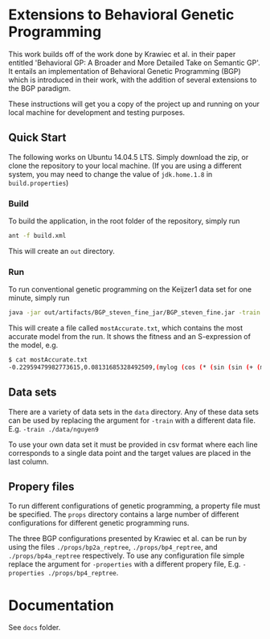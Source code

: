 # Extensions to Behavioral Genetic Programming

This work builds off of the work done by Krawiec et al. in their paper entitled 'Behavioral GP: A Broader and More Detailed Take on Semantic GP'. It entails an implementation of Behavioral Genetic Programming (BGP) which is introduced in their work, with the addition of several extensions to the BGP paradigm.

These instructions will get you a copy of the project up and running on your local machine for development and testing purposes.

## Quick Start

The following works on Ubuntu 14.04.5 LTS. Simply download the zip, or clone the repository to your local machine. (If you are using a different system, you may need to change the value of ```jdk.home.1.8``` in `build.properties`)

### Build

To build the application, in the root folder of the repository, simply run 

```bash
ant -f build.xml
```

This will create an `out` directory.

### Run

To run conventional genetic programming on the Keijzer1 data set for one minute, simply run

```bash
java -jar out/artifacts/BGP_steven_fine_jar/BGP_steven_fine.jar -train ./data/keijzer1 -minutes 1 -properties ./props/gp
```
This will create a file called `mostAccurate.txt`, which contains the most accurate model from the run. It shows the fitness and an S-expression of the model, e.g.
```bash
$ cat mostAccurate.txt
-0.22959479982773615,0.08131685328492509,(mylog (cos (* (sin (sin (+ (mylog (cos (sin (sin (+ (mylog (cos (* (sin (+ (mylog (cos (sin (sin (+ (mylog (mylog (cos (sin (sin (+ (mylog (cos (* (sin (sin (+ (mylog (cos (sin (sin (sin (sin (mylog (mylog X1)))))))) (mylog (sin (mylog X1)))))) X1))) (mylog (mylog X1)))))))) X1))))) (mylog (mylog X1)))) (mydivide (sin X1) X1)))) (mylog (mylog X1))))))) (mylog (mylog X1))))) X1)))
```

## Data sets

There are a variety of data sets in the `data` directory.  Any of these data sets can be used by replacing the argument for `-train` with a different data file. E.g. `-train ./data/nguyen9`

To use your own data set it must be provided in csv format where each line corresponds to a single data point and the target values are placed in the last column.

## Propery files

To run different configurations of genetic programming, a property file must be specified. The `props` directory contains a large number of different configurations for different genetic programming runs.  

The three BGP configurations presented by Krawiec et al. can be run by using the files `./props/bp2a_reptree`, `./props/bp4_reptree`, and `./props/bp4a_reptree` respectively.  To use any configuration file simple replace the argument for `-properties` with a different propery file, E.g. `-properties ./props/bp4_reptree`.

# Documentation

See `docs` folder.
